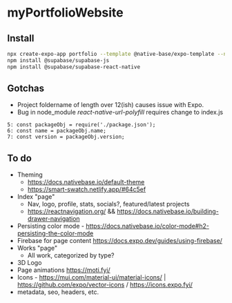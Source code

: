 # myPortfolioWebsite

## Install
```sh
npx create-expo-app portfolio --template @native-base/expo-template --npm
npm install @supabase/supabase-js
npm install @supabase/supabase-react-native
```

## Gotchas
 - Project foldername of length over 12(ish) causes issue with Expo. 
 - Bug in node_module *react-native-url-polyfill* requires change to index.js
```
5: const packageObj = require('./package.json');
6: const name = packageObj.name;
7: const version = packageObj.version;
```

## To do
 - Theming
   - https://docs.nativebase.io/default-theme
   - https://smart-swatch.netlify.app/#64c5ef
 - Index "page"
   - Nav, logo, profile, stats, socials?, featured/latest projects
   - https://reactnavigation.org/ && https://docs.nativebase.io/building-drawer-navigation
 - Persisting color mode - https://docs.nativebase.io/color-mode#h2-persisting-the-color-mode 
 - Firebase for page content https://docs.expo.dev/guides/using-firebase/ 
 - Works "page"
   - All work, categorized by type?
 - 3D Logo
 - Page animations https://moti.fyi/
 - Icons - https://mui.com/material-ui/material-icons/ | https://github.com/expo/vector-icons / https://icons.expo.fyi/
 - metadata, seo, headers, etc. 
